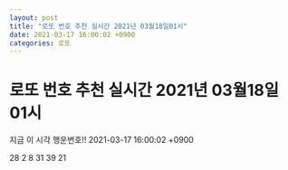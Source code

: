 ```yaml
---
layout: post
title: "로또 번호 추천 실시간 2021년 03월18일01시"
date: 2021-03-17 16:00:02 +0900
categories: 로또
---
```


# 로또 번호 추천 실시간 2021년 03월18일01시

지금 이 시각 행운번호!! 2021-03-17 16:00:02 +0900

 28  2  8  31  39  21 


